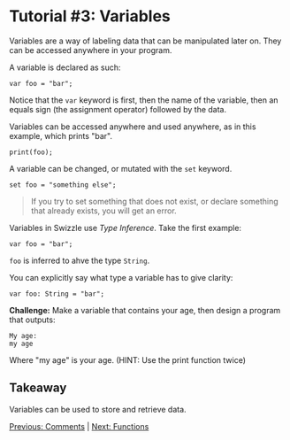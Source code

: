 # Tutorial #3: Variables

Variables are a way of labeling data that can be manipulated later on. They can be accessed anywhere in your program. 

A variable is declared as such:

```
var foo = "bar";
```

Notice that the `var` keyword is first, then the name of the variable, then an equals sign (the assignment operator) followed by the data.

Variables can be accessed anywhere and used anywhere, as in this example, which prints "bar".

```
print(foo);
```

A variable can be changed, or mutated with the `set` keyword.

```
set foo = "something else";
```

> If you try to set something that does not exist, or declare something that already exists, you will get an error.

Variables in Swizzle use *Type Inference*. Take the first example:

```
var foo = "bar";
```

`foo` is inferred to ahve the type `String`.

You can explicitly say what type a variable has to give clarity:

```
var foo: String = "bar";
```

**Challenge:** Make a variable that contains your age, then design a program that outputs:

```
My age:
my age
```

Where "my age" is your age. (HINT: Use the print function twice)

## Takeaway

Variables can be used to store and retrieve data. 

[Previous: Comments](https://github.com/SafelySwift/Swizzle/blob/swizzle-1.0/Tutorials/Comments%20(%232).md) | [Next: Functions](https://github.com/SafelySwift/Swizzle/blob/swizzle-1.0/Tutorials/Functions%20(%234).md)
